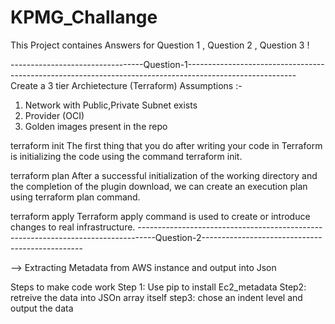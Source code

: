 # KPMG_Challange

This Project containes Answers for  Question 1 , Question 2 , Question 3 ! 

---------------------------------Question-1---------------------------------------------------------------------------------------------------------
Create a 3 tier Archietecture (Terraform) 
Assumptions :- 
1.  Network with Public,Private Subnet exists 
2.  Provider (OCI)
3.  Golden images present in the repo 


terraform init
The first thing that you do after writing your code in Terraform is initializing the code using the command terraform init.

terraform plan
After a successful initialization of the working directory and the completion of the plugin download, we can create an execution plan using terraform plan command.

terraform apply
Terraform apply command is used to create or introduce changes to real infrastructure.
----------------------------------------------------------------------------------Question-2------------------------------------------------

--> Extracting Metadata from AWS instance and output into Json 

Steps to make code work 
Step 1: Use pip to install Ec2_metadata
Step2: retreive the data into JSOn array itself 
step3: chose an indent level and output the data 


